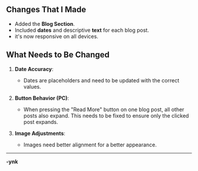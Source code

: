 ## Changes That I Made

- Added the **Blog Section**.
- Included **dates** and descriptive **text** for each blog post.
- it's now responsive on all devices.

## What Needs to Be Changed

1. **Date Accuracy**: 
   - Dates are placeholders and need to be updated with the correct values.

2. **Button Behavior (PC)**: 
   - When pressing the "Read More" button on one blog post, all other posts also expand. This needs to be fixed to ensure only the clicked post expands.

3. **Image Adjustments**: 
   - Images need better alignment for a better appearance.

---

**-ynk**
